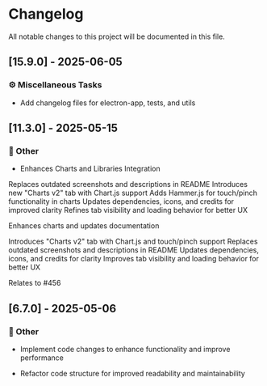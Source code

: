 <!-- markdownlint-disable -->
# Changelog

All notable changes to this project will be documented in this file.

## [15.9.0] - 2025-06-05

### ⚙️ Miscellaneous Tasks

- Add changelog files for electron-app, tests, and utils


## [11.3.0] - 2025-05-15

### 💼 Other

- Enhances Charts and Libraries Integration

Replaces outdated screenshots and descriptions in README
Introduces new "Charts v2" tab with Chart.js support
Adds Hammer.js for touch/pinch functionality in charts
Updates dependencies, icons, and credits for improved clarity
Refines tab visibility and loading behavior for better UX

Enhances charts and updates documentation

Introduces "Charts v2" tab with Chart.js and touch/pinch support
Replaces outdated screenshots and descriptions in README
Updates dependencies, icons, and credits for clarity
Improves tab visibility and loading behavior for better UX

Relates to #456


## [6.7.0] - 2025-05-06

### 💼 Other

- Implement code changes to enhance functionality and improve performance

- Refactor code structure for improved readability and maintainability


<!-- generated by git-cliff -->
